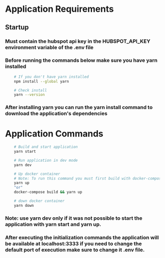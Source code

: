 # Application Requirements
## Startup
### Must contain the hubspot api key in the __HUBSPOT_API_KEY__ environment variable of the .env file

### Before running the commands below make sure you have yarn installed
```bash
    # If you don't have yarn installed
    npm install --global yarn

    # Check install
    yarn --version
```
### After installing yarn you can run the yarn install command to download the application's dependencies

# Application Commands

```bash
    # Build and start application
    yarn start

    # Run application in dev mode
    yarn dev

    # Up docker container
    # Note: To run this command you must first build with docker-compose build
    yarn up
    "or"
    docker-compose build && yarn up

    # down docker container
    yarn down
```

### Note: use __yarn dev__ only if it was __not__ possible to start the application with __yarn start__ and __yarn up__.

### After executing the initialization commands the application will be available at  __localhost:3333__ if you need to change the default port of execution make sure to change it __.env__ file.
